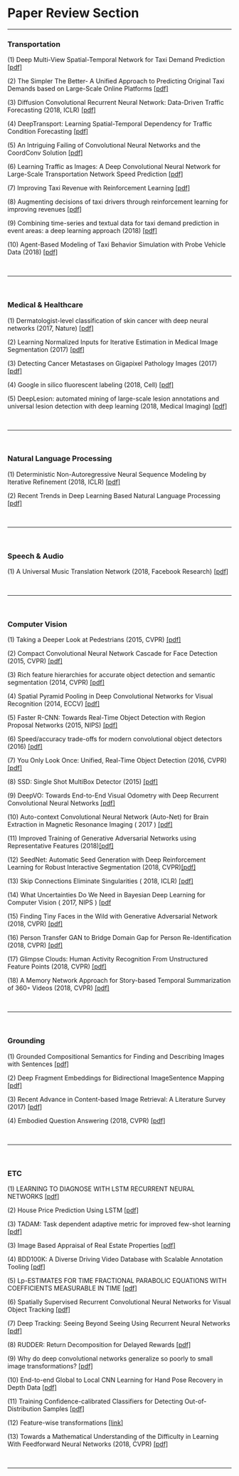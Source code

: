 
# Paper Review Section

---------------------

### Transportation 

(1) Deep Multi-View Spatial-Temporal Network for Taxi Demand Prediction [[pdf]](https://arxiv.org/abs/1802.08714)

(2) The Simpler The Better- A Unified Approach to Predicting Original Taxi Demands based on Large-Scale Online Platforms [[pdf]](https://www.semanticscholar.org/paper/The-Simpler-The-Better%3A-A-Unified-Approach-to-Taxi-Tong-Chen/6e578d6e9531dbf0d948081fe109df9b254ad4c4)

(3) Diffusion Convolutional Recurrent Neural Network: Data-Driven Traffic Forecasting (2018, ICLR) [[pdf]](https://arxiv.org/abs/1707.01926.pdf)

(4) DeepTransport: Learning Spatial-Temporal Dependency for Traffic Condition Forecasting [[pdf]](https://arxiv.org/abs/1709.09585.pdf)

(5) An Intriguing Failing of Convolutional Neural Networks and the CoordConv Solution
 [[pdf]](https://arxiv.org/abs/1807.03247.pdf)
 
(6) Learning Traffic as Images: A Deep Convolutional Neural Network for Large-Scale Transportation Network Speed Prediction
 [[pdf]](https://arxiv.org/abs/1701.04245.pdf)
 
(7) Improving Taxi Revenue with Reinforcement Learning [[pdf]](http://cs229.stanford.edu/proj2014/Jingshu%20Wang,%20Benjamin%20Lampert,%20Improving%20Taxi%20Revenue%20With%20Reinforcement%20Learning.pdf)

(8) Augmenting decisions of taxi drivers through reinforcement learning for improving revenues [[pdf]](https://ink.library.smu.edu.sg/cgi/viewcontent.cgi?article=4869&context=sis_research)

(9) Combining time-series and textual data for taxi demand prediction in event areas: a deep learning approach (2018) [[pdf]](https://arxiv.org/abs/1808.05535.pdf)
 

(10) Agent-Based Modeling of Taxi Behavior Simulation with Probe Vehicle Data (2018) [[pdf]](www.mdpi.com/2220-9964/7/5/177/pdf)
 


<br>

---------------------

<br>


### Medical & Healthcare

(1) Dermatologist-level classification of skin cancer with deep neural networks (2017, Nature) [[pdf]](https://www.nature.com/articles/nature21056)

(2) Learning Normalized Inputs for Iterative Estimation in Medical Image Segmentation (2017) [[pdf]](https://arxiv.org/abs/1702.05174.pdf)

(3) Detecting Cancer Metastases on Gigapixel Pathology Images (2017) [[pdf]](https://arxiv.org/pdf/1703.02442.pdf)

(4) Google in silico fluorescent labeling (2018, Cell) [[pdf]](https://www.cell.com/cell/fulltext/S0092-8674(18)30364-7)

(5) DeepLesion: automated mining of large-scale lesion annotations and universal lesion detection with deep learning (2018, Medical Imaging) [[pdf]](https://www.spiedigitallibrary.org/journals/Journal-of-Medical-Imaging/volume-5/issue-3/036501/DeepLesion--automated-mining-of-large-scale-lesion-annotations-and/10.1117/1.JMI.5.3.036501.short?SSO=1)


<br>

---------------------

<br>




### Natural Language Processing 

(1) Deterministic Non-Autoregressive Neural Sequence Modeling by Iterative Refinement (2018, ICLR) [[pdf]](https://arxiv.org/pdf/1802.06901.pdf)

(2) Recent Trends in Deep Learning Based Natural Language Processing  [[pdf]](https://arxiv.org/pdf/1708.02709.pdf)


<br>

---------------------

<br>


### Speech & Audio 

(1) A Universal Music Translation Network (2018, Facebook Research) [[pdf]](https://arxiv.org/pdf/1805.07848.pdf)


<br>

---------------------

<br>


### Computer Vision 

(1) Taking a Deeper Look at Pedestrians (2015, CVPR) [[pdf]](https://arxiv.org/pdf/1501.05790.pdf)

(2) Compact Convolutional Neural Network Cascade for Face Detection (2015, CVPR) [[pdf]](https://arxiv.org/pdf/1508.01292.pdf)

(3) Rich feature hierarchies for accurate object detection and semantic segmentation (2014, CVPR) [[pdf]](https://pdfs.semanticscholar.org/9da7/d8b23c4d4db57a0f35567fdafae7c86dc039.pdf)

(4) Spatial Pyramid Pooling in Deep Convolutional Networks for Visual Recognition (2014, ECCV) [[pdf]](https://arxiv.org/pdf/1406.4729.pdf)

(5) Faster R-CNN: Towards Real-Time Object Detection with Region Proposal Networks (2015, NIPS) [[pdf]](https://arxiv.org/pdf/1506.01497.pdf)

(6) Speed/accuracy trade-offs for modern convolutional object detectors (2016) [[pdf]](https://arxiv.org/abs/1611.10012.pdf)

(7) You Only Look Once: Unified, Real-Time Object Detection (2016, CVPR) [[pdf]](https://arxiv.org/abs/1506.02640)

(8) SSD: Single Shot MultiBox Detector (2015) [[pdf]](https://arxiv.org/pdf/1512.02325.pdf)

(9) DeepVO: Towards End-to-End Visual Odometry with Deep Recurrent Convolutional Neural Networks [[pdf]](https://arxiv.org/abs/1709.08429.pdf)

(10) Auto-context Convolutional Neural Network (Auto-Net) for Brain Extraction in Magnetic Resonance Imaging ( 2017 ) [[pdf]](https://arxiv.org/abs/1703.02083.pdf)

(11) Improved Training of Generative Adversarial Networks using Representative Features (2018)[[pdf]](https://arxiv.org/pdf/1801.09195.pdf)

(12) SeedNet: Automatic Seed Generation with Deep Reinforcement Learning for Robust Interactive Segmentation (2018, CVPR)[[pdf]](https://arxiv.org/pdf/1801.09195.pdf)

(13) Skip Connections Eliminate Singularities ( 2018, ICLR) [[pdf]](https://arxiv.org/abs/1701.09175)

(14) What Uncertainties Do We Need in Bayesian Deep Learning for Computer Vision ( 2017, NIPS ) [[pdf](https://arxiv.org/abs/1703.04977)

(15) Finding Tiny Faces in the Wild with Generative Adversarial Network (2018, CVPR) [[pdf]](http://openaccess.thecvf.com/content_cvpr_2018/papers/Bai_Finding_Tiny_Faces_CVPR_2018_paper.pdf)

(16) Person Transfer GAN to Bridge Domain Gap for Person Re-Identification (2018, CVPR) [[pdf]](http://openaccess.thecvf.com/content_cvpr_2018/papers/Wei_Person_Transfer_GAN_CVPR_2018_paper.pdf)

(17) Glimpse Clouds: Human Activity Recognition From Unstructured Feature Points (2018, CVPR) [[pdf]](http://openaccess.thecvf.com/content_cvpr_2018/papers/Baradel_Glimpse_Clouds_Human_CVPR_2018_paper.pdf)

(18) A Memory Network Approach for Story-based Temporal Summarization of 360◦ Videos (2018, CVPR) [[pdf]](http://openaccess.thecvf.com/content_cvpr_2018/papers/Lee_A_Memory_Network_CVPR_2018_paper.pdf)


<br>

---------------------

<br>



### Grounding 

(1) Grounded Compositional Semantics for Finding and Describing Images with Sentences [[pdf]](http://www.aclweb.org/anthology/Q14-1017)

(2) Deep Fragment Embeddings for Bidirectional ImageSentence Mapping [[pdf]](https://arxiv.org/abs/1406.5679.pdf)

(3) Recent Advance in Content-based Image Retrieval: A Literature Survey (2017) [[pdf]](https://arxiv.org/pdf/1706.06064.pdf)

(4) Embodied Question Answering (2018, CVPR) [[pdf]](https://arxiv.org/abs/1711.11543.pdf)









<br>

---------------------

<br>



### ETC 

(1) LEARNING TO DIAGNOSE WITH LSTM RECURRENT NEURAL NETWORKS [[pdf]](https://pdfs.semanticscholar.org/bba9/b93ab8d9b98cd54001a5ba9673e513a35219.pdf)

(2) House Price Prediction Using LSTM [[pdf]](https://arxiv.org/pdf/1709.08432.pdf)

(3) TADAM: Task dependent adaptive metric for improved few-shot learning [[pdf]](https://arxiv.org/pdf/1805.10123.pdf)

(3) Image Based Appraisal of Real Estate Properties [[pdf]](https://arxiv.org/pdf/1611.09180.pdf)

(4) BDD100K: A Diverse Driving Video Database with Scalable Annotation Tooling [[pdf]](https://arxiv.org/abs/1805.04687.pdf)

(5) Lp-ESTIMATES FOR TIME FRACTIONAL PARABOLIC EQUATIONS WITH COEFFICIENTS MEASURABLE IN TIME [[pdf]](https://arxiv.org/pdf/1806.02635.pdf)

(6) Spatially Supervised Recurrent Convolutional Neural
Networks for Visual Object Tracking [[pdf]](https://arxiv.org/pdf/1607.05781.pdf)

(7) Deep Tracking: Seeing Beyond Seeing Using Recurrent Neural Networks [[pdf]](http://www.robots.ox.ac.uk/~mobile/Papers/2016AAAI_ondruska.pdf)

(8) RUDDER: Return Decomposition for Delayed Rewards
 [[pdf]](https://arxiv.org/pdf/1806.07857.pdf)
 
 
(9) Why do deep convolutional networks generalize so poorly to small image transformations?
 [[pdf]](https://arxiv.org/abs/1805.12177.pdf)
 




(10) End-to-end Global to Local CNN Learning for Hand Pose Recovery in Depth Data
 [[pdf]](https://arxiv.org/abs/1705.09606.pdf)
 
(11) 
Training Confidence-calibrated Classifiers for Detecting Out-of-Distribution Samples
 [[pdf]](https://arxiv.org/abs/1711.09325.pdf)

(12) Feature-wise transformations [[link]](https://distill.pub/2018/feature-wise-transformations/?utm_campaign=Revue%20newsletter&utm_medium=Newsletter&utm_source=Deep%20Learning%20Weekly)


(13) Towards a Mathematical Understanding of the Difficulty in Learning With Feedforward Neural Networks (2018, CVPR) [[pdf]](http://openaccess.thecvf.com/content_cvpr_2018/papers/Shen_Towards_a_Mathematical_CVPR_2018_paper.pdf)



<br>

---------------------

<br>




